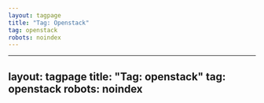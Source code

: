 ```yaml
---
layout: tagpage
title: "Tag: Openstack"
tag: openstack
robots: noindex
---
```

---
layout: tagpage
title: "Tag: openstack"
tag: openstack
robots: noindex
---
